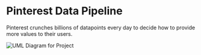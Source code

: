 # Pinterest Data Pipeline
Pinterest crunches billions of datapoints every day to decide how to provide more values to their users. 

   ![UML Diagram for Project](https://user-images.githubusercontent.com/89411656/167471689-7d694f4a-d7fc-4e94-bac4-302f57ffec54.jpg)
